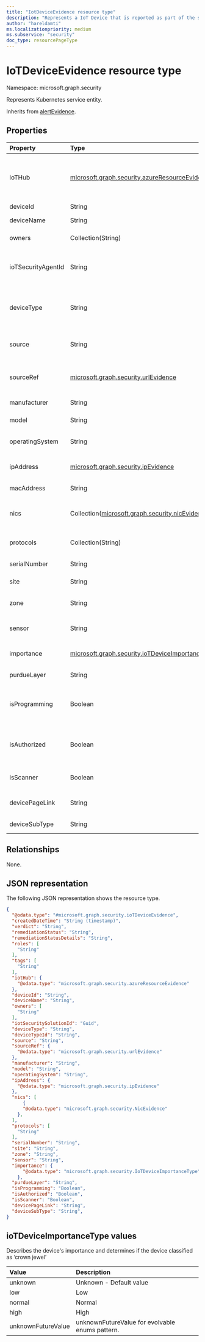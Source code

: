 ```yaml
---
title: "IotDeviceEvidence resource type"
description: "Represents a IoT Device that is reported as part of the security detection alert."
author: "hareldamti"
ms.localizationpriority: medium
ms.subservice: "security"
doc_type: resourcePageType
---
```


# IoTDeviceEvidence resource type

Namespace: microsoft.graph.security

Represents Kubernetes service entity.

Inherits from [alertEvidence](./security-alertevidence.md).

## Properties

|Property|Type|Description|
|:---|:---|:---|
| ioTHub |[microsoft.graph.security.azureResourceEvidence](./security-azureresourceevidence.md)| The AzureResource entity representing the IoT Hub the device belongs to  |
| deviceId  | String|
| deviceName| String| The friendly name of the device|
| owners | Collection(String)| The owners for the device|
| ioTSecurityAgentId | String| The ID of the Azure Security Center for IoT agent running on the device  |
| deviceType| String| The type of the device ('temperature sensor', 'freezer', 'wind turbine' etc.)  |
| source | String| The source (microsoft/vendor) of the device entity  |
| sourceRef | [microsoft.graph.security.urlEvidence](./security-urlevidence.md) | A URL reference to the source item where the device is managed  |
| manufacturer | String| The manufacturer of the device |
| model  | String| The model of the device  |
| operatingSystem | String| The operating system the device is running |
| ipAddress | [microsoft.graph.security.ipEvidence](./security-ipevidence.md)  | The current IP address of the device |
| macAddress| String| The MAC address of the device  |
| nics| Collection([microsoft.graph.security.nicEvidence](./security-nicevidence.md)) | The current network interface controllers on the device |
| protocols | Collection(String)| A list of protocols that the device supports  |
| serialNumber | String| The serial number of the device|
| site| String| The site location of the device|
| zone| String| The zone location of the device within a site |
| sensor | String| The sensor the device is monitored by|
| importance| [microsoft.graph.security.ioTDeviceImportanceType](#iotdeviceimportancetype-values) | The importance level for the IOT device. |
| purdueLayer  | String| The Purdue Layer of the device |
| isProgramming| Boolean  | Determines whether the device classified as programming device  |
| isAuthorized | Boolean  | Determines whether the device classified as authorized device|
| isScanner | Boolean  | Is the device classified as a scanner device  |
| devicePageLink  | String| A url to the device page in IoT defender portal  |
| deviceSubType| String| The name of the device sub type|

## Relationships
None.

## JSON representation

The following JSON representation shows the resource type.
<!-- {
  "blockType": "resource",
  "@odata.type": "microsoft.graph.security.ioTDeviceEvidence"
}
-->
``` json
{
  "@odata.type": "#microsoft.graph.security.ioTDeviceEvidence",
  "createdDateTime": "String (timestamp)",
  "verdict": "String",
  "remediationStatus": "String",
  "remediationStatusDetails": "String",
  "roles": [
    "String"
  ],
  "tags": [
    "String"
  ],
  "iotHub": {
    "@odata.type": "microsoft.graph.security.azureResourceEvidence"
  },
  "deviceId": "String",
  "deviceName": "String",
  "owners": [
    "String"
  ],
  "iotSecuritySolutionId": "Guid",
  "deviceType": "String",
  "deviceTypeId": "String",
  "source": "String",
  "sourceRef": {
    "@odata.type": "microsoft.graph.security.urlEvidence"
  },
  "manufacturer": "String",
  "model": "String",
  "operatingSystem": "String",
  "ipAddress": {
    "@odata.type": "microsoft.graph.security.ipEvidence"
  },
  "nics": [
      {
      "@odata.type": "microsoft.graph.security.NicEvidence"
    },
  ],
  "protocols": [
    "String"
  ],
  "serialNumber": "String",
  "site": "String",
  "zone": "String",
  "sensor": "String",
  "importance": {
      "@odata.type": "microsoft.graph.security.IoTDeviceImportanceType"
    },
  "purdueLayer": "String",
  "isProgramming": "Boolean",
  "isAuthorized": "Boolean",
  "isScanner": "Boolean",
  "devicePageLink": "String",
  "deviceSubType": "String",
}
```
<a id="ioTDeviceImportanceType"></a>

## ioTDeviceImportanceType values

Describes the device's importance and determines if the device classified as ‘crown jewel’

| Value  | Description  |
|:-------------|:----|
| unknown | Unknown - Default value    |
| low  | Low |
| normal | Normal  |
| high    | High |
| unknownFutureValue | unknownFutureValue for evolvable enums pattern. |